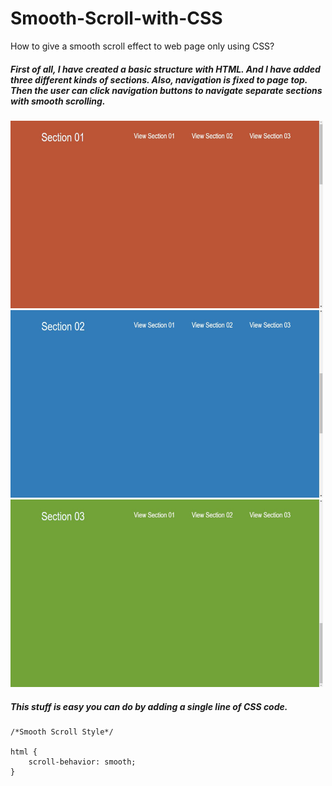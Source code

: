 # Smooth-Scroll-with-CSS
How to give a smooth scroll effect to web page only using CSS?

##### First of all, I have created a basic structure with HTML. And I have added three different kinds of sections. Also, navigation is fixed to page top. Then the user can click navigation buttons to navigate separate sections with smooth scrolling.

<img src="img/screenshot_a.JPG" width="500" height="300">
<img src="img/screenshot_b.JPG" width="500" height="300">
<img src="img/screenshot_c.JPG" width="500" height="300">


##### This stuff is easy you can do by adding a single line of CSS code.

```
/*Smooth Scroll Style*/

html {
    scroll-behavior: smooth;
}

```


